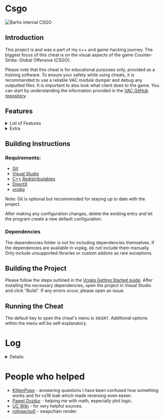 # Csgo

![Bartis internal CSGO](https://user-images.githubusercontent.com/69613796/179428634-adf44410-4002-4e5d-9ac5-b794dcb1c35f.png)

## Introduction

This project is and was a part of my c++ and game-hacking journey. The biggest focus of this cheat is on the visual aspects of the game Counter-Strike: Global Offensive (CSGO).

Please note that this cheat is for educational purposes only, provided as a training software. To ensure your safety while using cheats, it is recommended to use a reliable VAC module dumper and debug any outputted files. It is important to also look what client does to the game. You can start by understanding the information provided in the [VAC GitHub repository](https://github.com/danielkrupinski/VAC).

## Features

<details>
<summary>List of Features</summary>

* Aimbot: The aimbot feature provides various options such as smoothing, delay, and the ability to select hitboxes and define visibility rules. It sets the position of the mouse and retrieves data from the `createMove` function to ensure accuracy. It can be configured with a hotkey.
* Recoil Control System (RCS): The RCS feature allows you to control recoil by communicating with the game in a similar manner as the aimbot. It can be matched with custom pitch and yaw settings.
* Triggerbot: The triggerbot automatically shoots at targets when they are in your crosshair. It can be configured with a customizable delay.
* Backtrack: This feature manipulates the client to send a fake tickrate, enabling the storage of historical records. This allows you to shoot and hit targets as if they were in the past.
* Fake Latency: By sending fake latency to the server, this feature provides an additional tool for backtrack functionality.
* Bunnyhop: The bunnyhop feature enables automatic strafing and includes an autostrafe function to help accelerate sidemoves. It can be configured with a chance of successful bunnyhops.
* Thirdperson: This feature activates the third-person view in the game. It includes tracing to avoid clipping with walls. The position and hotkey can be customized.
* Crosshairs: This feature displays crosshairs in various styles or forces the game to display its own crosshair.
* Local Information: This feature provides information about the local player, such as ammunition, position, and more.
* Plots: The plots feature displays frames per second (FPS) and velocity using ImPlot. Velocity data is gathered from prediction.
* Hitmarker: When a hit occurs, this feature displays a hit position with a custom hitmark.
* No Scope: This feature nullifies the game's blur scope shader.
* Bullet Tracer: Bullet tracers use the game's engine beams to display the source and destination of bullets.
* Flashlight: This feature utilizes the game's flashlight effect.
* Nade Prediction: Predicts where grenades will land. A nade tracer displays the trajectory of grenades.
* Engine Prediction: Provides 1:1 prediction from the game, allowing accurate gathering of player data.
* Chams: Overrides the model with custom materials. It also allows the addition of custom materials at runtime using a user-friendly editor.
* Glow: This feature is a rebuild of game's build in glow system. And exposes visibility stencil done correctly.
* Sound Esp: A replica of the Apex Legends sound passive of the Bloodhound character.
* ESP (Extra Sensory Perception): Displays information about players, such as boxes, dlights, health, armor, flags, and more.
* Enemy Aiming at You Warning: Displays a small warning text when an enemy is aiming at you.
* 2D Radar: Displays a custom radar with a rotated background image, hiding the game's default radar to prevent overdraw.
* Skybox: Allows loading of any skybox into the game.
* Edit World Colors: Modulates the color of textures in the game world.
* Movement Trails: Displays lines representing recent player movement.
* Bullet Impacts: Displays cubes representing the positions where bullets hit.
* Edit Particle Color: Edits the color of effects such as molotov, smoke, and blood impacts.
* Draw Dropped Weapons: Displays dropped weapons with additional information.
* Bomb Overlay with Info: Displays bomb-related information as an overlay.
* Mirrorcam: Displays a mirror camera overlay.
* Freecam: Enables a freecam mode similar to Minecraft, allowing free movement.
* Blacklist: Sets priority for targeting specific entities.
* Playerlist: Stores entities in a centralized map.
* Logger: Logs game actions.
* Ambient: Forces the game to render ambient light.
* Fog: Control the fog effect in the game.
* Tone: Control the tone effect in the game.
* Weather: Renders precipitation effects in the game.
* Interpolation: Disables interpolation completely.
* Flashbang Reduce: Reduces the alpha of flashbang effects.
* Screen Effects: Forces the game to render selected effects.
* Motion Blur: Replicates the game's motion blur effect.
* Molotov and Smoke Overlays: Displays circles or polygons representing the radius of smoke or molotov effects.
* Zeus Display: Draws a circle representing the range of the Zeus taser and allows tracing of the polyline.
* World lights: Edit world lights directly, with possibility to restore original values.
</details>

<details>
<summary>Extra</summary>

* Threadsafe streamproof render wrapper, surface rendering is deprecated
* Icon extraction from the game to image
* Game callbacks
* Entity cache
* Discord Rich Presence (RPC)
* Hook-to-feature communication using handlers
* Logging console
* Game events (everything gathered from hooks, possible to create own though)
* Compile-time signature to optional bytes conversion
* Exports and memory class
* Netvars with dumping
* Interfaces with dumping
* Runtime shutdown with proper release of features
* Streamproof game's material rendering (some render states have problem)
</details>

## Building Instructions

### Requirements:

* [Git](https://git-scm.com/download/win)
* [Visual Studio](https://visualstudio.microsoft.com/)
* [C++ Redistributables](https://docs.microsoft.com/en-us/cpp/windows/latest-supported-vc-redist?view=msvc-170)
* [DirectX](https://www.microsoft.com/en-us/download/details.aspx?id=35)
* [vcpkg](https://vcpkg.io/en/index.html)

Note: Git is optional but recommended for staying up to date with the project.

After making any configuration changes, delete the existing entry and let the program create a new default configuration.

### Dependencies

The dependencies folder is not for including dependencies themselves. If the dependencies are available in vcpkg, do not include them manually. Only include unsupported libraries or custom addons as rare exceptions.

## Building the Project

Please follow the steps outlined in the [Vcpkg Getting Started guide](https://github.com/Microsoft/vcpkg#getting-started). After installing the necessary dependencies, open the project in Visual Studio and click "Build". If any errors occur, please open an issue.

## Running the Cheat

The default key to open the cheat's menu is `INSERT`. Additional options within the menu will be self-explanatory.

# Log
<details>

* 1.0.0 - initial commit
* 1.0.1 - small fixes in code + rainbow chams
* 1.0.2 - improved a bit performance, changed render text function to modern wstring, aimbot big drops fixed, aimbot now uses ranged loop for hitboxes
* 1.0.3 - added PlayerResource class which contain kills deaths and ping. Improved some of the features again
* 1.0.4 - fixed typo for backtrack and added in comments ticks option to backtrack, I personally don't need it, hence why it's commented
* 1.0.5 - cleaned up the source in visuals and render. Added new player visuals. Fixed padding in one SDK class, added skeleton ESP. In utils there is a new conventer function which you can very easily use to get distance to enemy in meters (unit to meters)
* 1.0.6 - small update with removing fps drops while menu is opened
* 1.0.7 - big update for performance and cleanup in code, a lot of useless defines have been removed. Changed console::log function to take only one string and log type, string can be easily used with std::format
* 1.0.8 - small update with making menu usage more easier, items are now in map and features can be passed as name for vars::names map
* 1.0.9 - big update for performance, recode, and code style. All functions are camel case. I seperated visuals to be in few files since it's better to read and move in code. Added even more visuals once again. Fixed prediction, thanks: [kaposzta99](https://github.com/Bartis1313/csgo/issues/4)
* 1.1.0 - update came with fixes: triggerbot, backtrack records and SDK. Added Dlight and "nightmode" that just forces other skybox. Few very small addons to menu and code changes.
* 1.1.1 - small update with new planned feature and handling the error in case the directory can't be created.
* 1.1.2 - 2D plot added, for fps and velocity. From now if config fails to find file to save, it throws the error.
* 1.1.3 - Added hand/weapon chams, and rewrote chams code.
* 1.1.4 - Added global shots counter, which can result in getting valid accuracy per round, and hitmarker with sound got added.
* 1.1.5 - Added visibility check, in aimbot and triggerbot. Some visuals added.
* 1.1.6 - Changed aimbot, fixed visibility, aimbot now uses only one function to run. Added no scope overlay.
* 1.1.7 - fixed code, added more visuals. Added few more things to SDK.
* 1.1.8 - added image rendering, pretty simple as it does need only one argument. Console logging is a bit simplier now. Fixed the main thread call with handling critical errors correctly.
* 1.1.9 - very small update. Added check for paint hook, implemented idea of gui.
* 1.2.0 - update to gui and few fixes in random files. (broke the git again..., lol)
* 1.2.1 - GUI update with finishing ideas of everything, recode is still needed for automatic padding for GUI objects or add ideally add flags to choose.
* 1.2.2 - Big GUI update, it now can use auto padding, changed few comments to make it easier to understand in whole code. Still it needs few fixes.
* 1.2.3 - Almost GUI is finished, few things left.
* 1.2.4 - Update on new config system using type safe checks, menu is finally ready to work with variables and multiple configs. Fixed, removed bunch of functions. Deleted singleton as it's a very bad choice to work with single class objects. Reduced many calls. Made return address more easier.
* 1.2.5 - Made surface GUI example to be working correctly. Added ImGui + freetype libraries, as it's next goal to use this GUI framework as example + solid rendering. Fixed code in few places, and removed oftently changed files from precompilation, which could lead to errors.
* 1.2.6 - Added ImGui example, added ghetto fix for sendpacket, although it's not used. It's a temp fix. Made hooking even easier to use now.
* 1.2.7 - Added ImGuiRender class which has a rich amount of functions, arguments are almost everywhere same as in surface rendering. GUI made with surface has been deleted aswell as x88 menu, if you need to know how was it done, search old repo commits. Cleaned up whole sdk and code in few places.
* 1.2.8 - Fixed few rendering bugs. Added basic imgui menu, if you care for styling etc... go make a pull request so people can use it as some replacement. Keep in mind - any imgui addons that are not included in the lib should be made in imguiaddons.hpp at all. Color now has a different type, due to making it easier for floating points. You will still be able to use it as 0-255 range.
* 1.2.9 - Few fixes in some places, nothing really big. I will start making commits comments a bit better from now on, more detailed.
* 1.3.0 - Huge recode, cleaned up most of bloat header includes. Features are now not in namespace but class. Improved code quality almost everywhere. Fixed unloading the cheat not causing any errors. Plots are totally rewritten. Fixed couple of features, although chams are temporiarly not possible. I am thinking of clean solution for them. Added console from imgui demo which will show current loggings. Still a lot of code needs rewrite.
* 1.3.1 - Added option "load on start", which will load selected config on the start.
* 1.3.2 - The hitmarker is now finished. Nothing more in this version.
* 1.3.3 - Fixed "Enemy is aiming at you", aimbot, and many more. And added working chams, still small fixes are needed to them.
* 1.3.4 - Fixed stupid math calcAngle basing on src - dst logic, made it same as calcAngleRelative with how delta is achieved. Few rendering improvements such as rendering font. Use cached bones for calculating the pos. Added posibility to render icons from the game. Added lines to radar.
* 1.3.5 - Fixes in visuals and addons. Addons as nade timers, editing molotov color, flags done with distance scaling.
* 1.3.6 - Fixes new update crash and config based crashes. Added many effects and edited code in many places. Everything is detailed in the commit.
* 1.3.7 - Fake latency, and I hope last backtrack. Make sure prediction is updated when deltatick is any value, just like game does. Added bomb overlay, not perfect for resizing because the size is always the same.
* 1.3.8 - Key detection made properly. Using 2 classes to detect it, as first using messages coming from wndproc is running 24/7 and other only listens to given key from config. Why making own detection? ImGui has it, but then you will have to deal with flickering cursor problems if want to run it 24/7.
* 1.3.9 - Reback x88 menu, this time with better types detection and code. It also has ability to change config variables by operating on arrow keys.
* 1.4.0 - After some break, added the grenade warning, lacks of visuals and custom choices of colors etc... No more errors with std::format, small config issue fixed.
* 1.4.1 - Nade prediction should output given dmg by nade, or inform if inferno is in range. Fonts contain pixel size at the end now. Input system will now only work when: we are not in key hotkey, when vgui console is off, when chat window is off.
* 1.4.2 - Rainbow colors can be an option from picker, remade color picker + logic in config for color.
* 1.4.3 - Finish nade prediction at all, warning for tracers will be scaled with distance to the nade.
* 1.4.4 - Sound esp is done. Credits to the guy who had the idea with this. Scaling included for sound circles.
* 1.4.5 - Changes in code, mainly to render low levels things such as images by resources. Few slight changes into imgui: add ability to load up image by memory, ability to draw multicolors with poly. Discord rpc with updated information from client.
* 1.4.6 - Texture rendered in the radar, I run on some weird problems there and unfortunately because of the dds file format it's impossible to use Resource class. Cleaned the project settings. Instead of ignoring the error of unsafe function, getting time is threadsafe now. Game color edits are now run per each instead of applying whole list.
* 1.4.7 - Easy cfg load on start option, setting load cfg won't save current variables but only name to load.
* 1.4.8 - Added mirrorcam (rendering by ImGui), freecam, freelook, fixed SEH catching allocation for symbols. Console logging is now locked, it's better to run them in mutex.
* 1.4.9 - Flashlight fixed and added it as a feature. Recoded rendering to take ImVec2 instead of vector2D when using imgui. Fixed/recoded drawing 3d boxes completely. Init localplayer once (and this method probably fixes crashes). Gather prediction move data from stack. Pass std::span as normal copy, not cref.
* 1.5.0 - World screen effects added: fog, tone control, draw screen effects.
* 1.5.1 - Add weather effect.
* 1.5.2 - Added 1:1 motion blur from source leak. Controlling thirdperson should be quite better as now it traces the distance to any objects, just like game originally does. Added extra options to it as suggested in: [#41](https://github.com/Bartis1313/csgo/issues/41). Added comments for sigs, I can't shortly explain how to use RTTI info in 3 lines, so this is just very basic string ref info.
* 1.5.3 - HUGE recode, cleanup in way that features are inited and run. Also general cleanup/fixes in features. Now every change will be much easier to make, without calling some run() method manually, it all gets called by static object vec, code itself explains it very well. Each class has one task to do, or very limited to more.
* 1.5.4 - Simplified constructors in base classes. If possible they should be constexpr.
* 1.5.5 - Config update for weapons selection in aimbot. Fixed crash with weather on new map. Cleaned up menu a bit.
* 1.5.6 - Few checks added to aimbot, triggerbot, backtrack and player visuals.
* 1.5.7 - Visual update for fading, players and dropped weapons. Cleanup in Resource class.
* 1.5.8 - Cache for ents done, when drawing something ent based in present hook you should stick to normal classic loop, as commented in radar file.
* 1.5.9 - Memory cleanup, static offsets were always a problem due to short lag while gathering the offset. Now it run once at the start + adding it should be very easy. Handled exports, mostly needed for sig scan and CreateInterface.
* 1.6.0 - Include paths.
* 1.6.1 - Include paths v2.
* 1.6.2 - Source cleanup, generic vector & matrix.
* 1.6.3 - Once again better generic vector. Config is now stored in nice-looking json + accessing values is not painful. Cleanup is still needed. Better smoothing included in aimbot, still needs some extensions.  
* 1.6.4 - Config fix again, added magic_enum to not repat same names in the selections namespace.
* 1.6.5 - Bit of clean up with memory, interfaces and valid entity cache that will work for any frame. And maybe crash fixes?
* 1.6.6 - Cleanup, base classes for features are now more abstract. Fixed crash due to wrong allocation for vector. Rebuild hook structs to be defined with macros.
* 1.6.7 - Wip menu.
* 1.6.8 - Finished menu animations/movelikes.
* 1.6.9 - Playerlist added (blacklist not done yet), changed render to take unique ptr.
* 1.7.0 - Blacklist finished, including crash fixes.
* 1.7.1 - Refactor of code. Fixes, and some addons, especially hooks. Deatailed in commit.
* 1.7.2 - Cleanup for lerping animation.
* 1.7.3 - visuals health/armor bug fix, more "clear" hooked functions definitions, accurate info gathered directly from the game about shots, not using events to count them manually (awful!). Prediction last edits. SDK cleanup and addons. Sound is finally not using events, wip to remove other events. Editor still not finished, almost... Plots reworked to work for last rendering change. Fixes to radar, eg: MapStruct, triangle enemies.
* 2.0.0 - Made it as a new version since it does change a lot. Provided very simple instruction for people who want to use this at long end. Bunch of very few refactors/renames in functions. 2.0 is now having a friendly folder structure. Replaced render from utils to own folder. As well as other things which were "overnamed" to be in utils. Very soon to finally end that project.
* 2.0.1 - Removed xorstr from here, it's a public source. Fixed hotkey with id detection, removed FORMAT wrapper since there is now no need. Removed console macros to few wrapping functions, removed macro for EXPORT, replaced in memory namespace as a template function. Added game punch which should be more "smoothed". Wip SEHCatch as well as features cleanup.
* 2.0.2 - Ending it soon... Finally got some free time. What is worth mentioning is fixing the aimbot smooth as well as RCS, they both now never set angles. Chams editor is finally added, current code is very far from clean, but the generation / updating / deleting / saving work well. Molotov now has a better way of drawing its range, added fancy triangulation with some poor workarounds to make it scaled.
* 2.0.3 - Added proper icon parsing, glow 1:1 to the game's code, constexpr signature to hex, less logging on release, fixed few crashes under visual features, and possible crashes with material system. What's left is cleaning up this code.
* 2.0.4 - Dropped animations, it's useless to keep it updated all the time to newest lib version. Colorized the menu, and somewhat reworked look of it. render -> use namespace, and deprecate surface at all. Provided rendering backends for easier lookup. x88 menu now won't update keys if we don't want to. Control present / reset targets on own for streamproof method. Completely removed vectored handler - reason is because we can actually force memory leaks? That's happening eg: if you are the local host. Did some random cleanups.
* 2.0.5 - menu recode, I hope it's "clean" now. Recode of bunch of classes, WIP chams editor cleanup, because it annoys me how complicated it is.
* 3.0.0 - WIP refactor, making it as 3rd version due to the hard cleanup / refactor (not finished yet). I basically removed stupid OOP forcing to some real abstraction with hook and feature.
* 3.0.1 - Fixed UB stuff, detailed in commit message.
* 3.0.2 - Fixed the glow system, with better and more performant solution. I have also fixed the glow box lines with fading color. Added basic streamproof solution, which lacks some aspects and I couldn't force the game to understand some render states. Added interface names dumping.
* 3.0.3 - Streamproof chams added, world lights modulation added. Chams got somewhat better solutions to render them, especially see ignorez. Tried to mess with collide for weather particles, but failed to understand everything, code was left for testing usage only. Added alternative hooking method, in case anyone needs to mess with gameoverlay.dll. Fixed bug with round ends event. 
* 3.0.4 - Weather works for more types. Removed all listened events, instead gather information from another hook. Particle editing doesn't touch alpha channel anymore.
</details>

# People who helped
* [KittenPopo](https://github.com/KittenPopo) - answering questions I have been confused how something works and for cs18 leak which made reversing even easier.
* [Pawel Gozdur](https://github.com/carlos-konewka) - helping me with math, especially plot logic.
* [UC Wiki](https://www.unknowncheats.me/wiki/UnKnoWnCheaTs_Game_Hacking_Wiki) - for very helpful sources.
* [rollraw/qo0](https://github.com/rollraw) - swapchain render.
